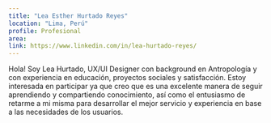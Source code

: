 ```yaml
---
title: "Lea Esther Hurtado Reyes"
location: "Lima, Perú"
profile: Profesional
area: 
link: https://www.linkedin.com/in/lea-hurtado-reyes/
---
```


Hola! Soy Lea Hurtado, UX/UI Designer con background en Antropología y con experiencia en educación, proyectos sociales y satisfacción. Estoy interesada en participar ya que creo que es una excelente manera de seguir aprendiendo y compartiendo conocimiento, así como el entusiasmo de retarme a mi misma para desarrollar el mejor servicio y experiencia en base a las necesidades de los usuarios.